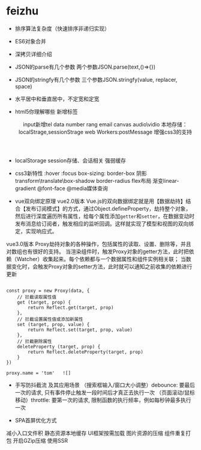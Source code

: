 # feizhu
- 排序算法复杂度（快速排序非递归实现）

- ES6对象合并

- 深拷贝详细介绍

- JSON的parse有几个参数
两个参数JSON.parse(text,()=>{})

- JSON的stringfy有几个参数
三个参数JSON.stringfy(value, replacer, space)

- 水平居中和垂直居中，不定宽和定宽

- html5你理解哪些
新增标签<header><footer><main><nav><section><article><aside>
input新增tel data number rang email
canvas
audio\vidio
本地存储：localStrage,sessionStrage
web Workers:postMessage
增强css3的支持

- localStorage session存储、会话相关 强弱缓存

- css3新特性
:hover :focus
box-sizing: border-box
阴影
transform\translate\box-shadow
border-radius
flex布局
渐变linear-gradient
@font-face
@media媒体查询

- vue双向绑定原理
vue2.0版本
Vue.js的双向数据绑定就是用【数据劫持】结合【发布订阅模式】的方式，通过Object.defineProperty，劫持整个对象，然后进行深度遍历所有属性，给每个属性添加`getter`和`setter`，在数据变动时发布消息给订阅者，触发相应的监听回调。这样就实现了模型和视图的双向绑定，实现响应式。

vue3.0版本
Proxy劫持对象的各种操作，包括属性的读取、设置、删除等，并且对数组也有很好的支持。
当渲染组件时，触发Proxy对象的getter方法，此时把依赖（Watcher）收集起来。每个依赖都与一个数据属性和组件实例相关联；
当数据变化时，会触发Proxy对象的setter方法，此时就可以通知之前收集的依赖进行更新
```

const proxy = new Proxy(data, {
    // 拦截读取属性值
    get (target, prop) {
        return Reflect.get(target, prop)
    },
    // 拦截设置属性值或添加新属性
    set (target, prop, value) {
        return Reflect.set(target, prop, value)
    },
    // 拦截删除属性
    deleteProperty (target, prop) {
        return Reflect.deleteProperty(target, prop)
    }
})

proxy.name = 'tom'   ![]

```

- 手写防抖截流 及其应用场景
（搜索框输入/窗口大小调整）debounce: 要最后一次的请求, 只有事件停止触发一段时间后才真正去执行一次
（页面滚动/鼠标移动）throttle: 要第一次的请求, 限制函数的执行频率，例如每秒钟最多执行一次


- SPA首屏优化方式

减小入口文件积
静态资源本地缓存
UI框架按需加载
图片资源的压缩
组件重复打包
开启GZip压缩
使用SSR

